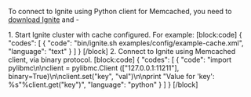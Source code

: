 To connect to Ignite using Python client for Memcached, you need to [download Ignite](https://ignite.incubator.apache.org/download.html) and - 

1\. Start Ignite cluster with cache configured. For example:
[block:code]
{
  "codes": [
    {
      "code": "bin/ignite.sh examples/config/example-cache.xml",
      "language": "text"
    }
  ]
}
[/block]
2\. Connect to Ignite using  Memcached client, via binary protocol.
[block:code]
{
  "codes": [
    {
      "code": "import pylibmc\n\nclient = pylibmc.Client ([\"127.0.0.1:11211\"], binary=True)\n\nclient.set(\"key\", \"val\")\n\nprint \"Value for 'key': %s\"%client.get(\"key\")",
      "language": "python"
    }
  ]
}
[/block]